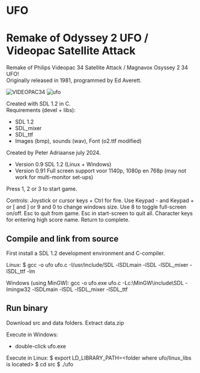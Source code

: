# UFO
Remake of Odyssey 2 UFO / Videopac Satellite Attack
===========================================================

Remake of Philips Videopac 34 Satellite Attack / Magnavox Osyssey 2  34 UFO!  
Originally released in 1981, programmed by Ed Averett.  

![VIDEOPAC34](https://github.com/user-attachments/assets/e59e81c8-26ad-4f07-9313-3080747de6ce)        ![ufo](https://github.com/user-attachments/assets/af2c81f1-2e0d-4c71-8937-58eef53f6a42)



Created with SDL 1.2 in C.          
Requirements (devel + libs):
- SDL 1.2 
- SDL_mixer
- SDL_ttf
- Images (bmp), sounds (wav), Font (o2.ttf modified)

Created by Peter Adriaanse july 2024.
- Version 0.9  SDL 1.2 (Linux + Windows)
- Version 0.91 Full screen support voor 1140p, 1080p en 768p
               (may not work for multi-monitor set-ups)

Press 1, 2 or 3 to start game.

Controls: Joystick or cursor keys + Ctrl for fire.
          Use Keypad - and Keypad + or [ and ] or 9 and 0 to change
          windows size. Use 8 to toggle full-screen on/off.
          Esc to quit from game. Esc in start-screen to quit all.
          Character keys for entering high score name. Return to complete.

Compile and link from source
-----------------------------
First install a SDL 1.2 development environment and C-compiler.

Linux:
$ gcc -o ufo ufo.c -I/usr/include/SDL -lSDLmain -lSDL -lSDL_mixer -lSDL_ttf -lm

Windows (using MinGW):
gcc -o ufo.exe ufo.c -Lc:\MinGW\include\SDL  -lmingw32 -lSDLmain -lSDL -lSDL_mixer -lSDL_ttf

Run binary
------------
Download src and data folders. Extract data.zip

Execute in Windows: 
- double-click ufo.exe

Execute in Linux: 
$ export LD_LIBRARY_PATH=<folder where ufo/linux_libs is located>
$ cd src
$ ./ufo 
